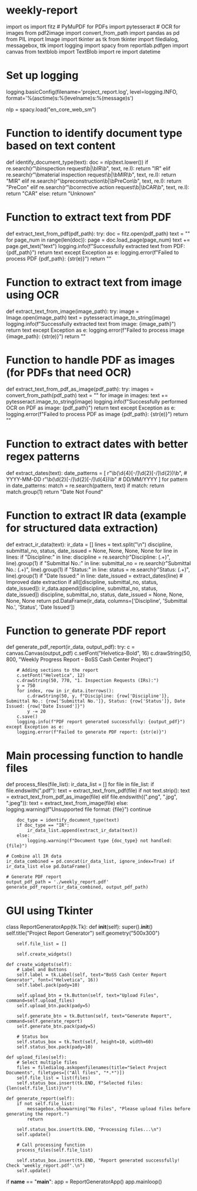 # weekly-report
import os
import fitz  # PyMuPDF for PDFs
import pytesseract  # OCR for images
from pdf2image import convert_from_path
import pandas as pd
from PIL import Image
import tkinter as tk
from tkinter import filedialog, messagebox, ttk
import logging
import spacy
from reportlab.pdfgen import canvas
from textblob import TextBlob
import re
import datetime

# Set up logging
logging.basicConfig(filename='project_report.log', level=logging.INFO,
                    format='%(asctime)s:%(levelname)s:%(message)s')

nlp = spacy.load("en_core_web_sm")

# Function to identify document type based on text content
def identify_document_type(text):
    doc = nlp(text.lower())
    if re.search(r"\binspection request\b|\bIR\b", text, re.I):
        return "IR"
    elif re.search(r"\bmaterial inspection request\b|\bMIR\b", text, re.I):
        return "MIR"
    elif re.search(r"\bpreconstruction\b|\bPreCon\b", text, re.I):
        return "PreCon"
    elif re.search(r"\bcorrective action request\b|\bCAR\b", text, re.I):
        return "CAR"
    else:
        return "Unknown"

# Function to extract text from PDF
def extract_text_from_pdf(pdf_path):
    try:
        doc = fitz.open(pdf_path)
        text = ""
        for page_num in range(len(doc)):
            page = doc.load_page(page_num)
            text += page.get_text("text")
        logging.info(f"Successfully extracted text from PDF: {pdf_path}")
        return text
    except Exception as e:
        logging.error(f"Failed to process PDF {pdf_path}: {str(e)}")
        return ""

# Function to extract text from image using OCR
def extract_text_from_image(image_path):
    try:
        image = Image.open(image_path)
        text = pytesseract.image_to_string(image)
        logging.info(f"Successfully extracted text from image: {image_path}")
        return text
    except Exception as e:
        logging.error(f"Failed to process image {image_path}: {str(e)}")
        return ""

# Function to handle PDF as images (for PDFs that need OCR)
def extract_text_from_pdf_as_image(pdf_path):
    try:
        images = convert_from_path(pdf_path)
        text = ""
        for image in images:
            text += pytesseract.image_to_string(image)
        logging.info(f"Successfully performed OCR on PDF as image: {pdf_path}")
        return text
    except Exception as e:
        logging.error(f"Failed to process PDF as image {pdf_path}: {str(e)}")
        return ""

# Function to extract dates with better regex patterns
def extract_dates(text):
    date_patterns = [
        r"\b(\d{4}[-/]\d{2}[-/]\d{2})\b",  # YYYY-MM-DD
        r"\b(\d{2}[-/]\d{2}[-/]\d{4})\b"   # DD/MM/YYYY
    ]
    for pattern in date_patterns:
        match = re.search(pattern, text)
        if match:
            return match.group(1)
    return "Date Not Found"

# Function to extract IR data (example for structured data extraction)
def extract_ir_data(text):
    ir_data = []
    lines = text.split("\n")
    discipline, submittal_no, status, date_issued = None, None, None, None
    for line in lines:
        if "Discipline:" in line:
            discipline = re.search(r"Discipline: (.+)", line).group(1)
        if "Submittal No.:" in line:
            submittal_no = re.search(r"Submittal No.: (.+)", line).group(1)
        if "Status:" in line:
            status = re.search(r"Status: (.+)", line).group(1)
        if "Date Issued:" in line:
            date_issued = extract_dates(line)  # Improved date extraction
        if all([discipline, submittal_no, status, date_issued]):
            ir_data.append([discipline, submittal_no, status, date_issued])
            discipline, submittal_no, status, date_issued = None, None, None, None
    return pd.DataFrame(ir_data, columns=['Discipline', 'Submittal No.', 'Status', 'Date Issued'])

# Function to generate PDF report
def generate_pdf_report(ir_data, output_pdf):
    try:
        c = canvas.Canvas(output_pdf)
        c.setFont("Helvetica-Bold", 16)
        c.drawString(50, 800, "Weekly Progress Report - BoSS Cash Center Project")

        # Adding sections to the report
        c.setFont("Helvetica", 12)
        c.drawString(50, 770, "1. Inspection Requests (IRs):")
        y = 750
        for index, row in ir_data.iterrows():
            c.drawString(50, y, f"Discipline: {row['Discipline']}, Submittal No.: {row['Submittal No.']}, Status: {row['Status']}, Date Issued: {row['Date Issued']}")
            y -= 20
        c.save()
        logging.info(f"PDF report generated successfully: {output_pdf}")
    except Exception as e:
        logging.error(f"Failed to generate PDF report: {str(e)}")

# Main processing function to handle files
def process_files(file_list):
    ir_data_list = []
    for file in file_list:
        if file.endswith(".pdf"):
            text = extract_text_from_pdf(file)
            if not text.strip():
                text = extract_text_from_pdf_as_image(file)
        elif file.endswith((".png", ".jpg", ".jpeg")):
            text = extract_text_from_image(file)
        else:
            logging.warning(f"Unsupported file format: {file}")
            continue
        
        doc_type = identify_document_type(text)
        if doc_type == "IR":
            ir_data_list.append(extract_ir_data(text))
        else:
            logging.warning(f"Document type {doc_type} not handled: {file}")
    
    # Combine all IR data
    ir_data_combined = pd.concat(ir_data_list, ignore_index=True) if ir_data_list else pd.DataFrame()
    
    # Generate PDF report
    output_pdf_path = './weekly_report.pdf'
    generate_pdf_report(ir_data_combined, output_pdf_path)

# GUI using Tkinter
class ReportGeneratorApp(tk.Tk):
    def __init__(self):
        super().__init__()
        self.title("Project Report Generator")
        self.geometry("500x300")
        
        self.file_list = []
        
        self.create_widgets()

    def create_widgets(self):
        # Label and Buttons
        self.label = tk.Label(self, text="BoSS Cash Center Report Generator", font=("Helvetica", 16))
        self.label.pack(pady=10)
        
        self.upload_btn = tk.Button(self, text="Upload Files", command=self.upload_files)
        self.upload_btn.pack(pady=5)

        self.generate_btn = tk.Button(self, text="Generate Report", command=self.generate_report)
        self.generate_btn.pack(pady=5)

        # Status box
        self.status_box = tk.Text(self, height=10, width=60)
        self.status_box.pack(pady=10)
        
    def upload_files(self):
        # Select multiple files
        files = filedialog.askopenfilenames(title="Select Project Documents", filetypes=[("All files", "*.*")])
        self.file_list = list(files)
        self.status_box.insert(tk.END, f"Selected files: {len(self.file_list)}\n")
        
    def generate_report(self):
        if not self.file_list:
            messagebox.showwarning("No Files", "Please upload files before generating the report.")
            return
        
        self.status_box.insert(tk.END, "Processing files...\n")
        self.update()
        
        # Call processing function
        process_files(self.file_list)
        
        self.status_box.insert(tk.END, "Report generated successfully! Check 'weekly_report.pdf'.\n")
        self.update()

if __name__ == "__main__":
    app = ReportGeneratorApp()
    app.mainloop()
